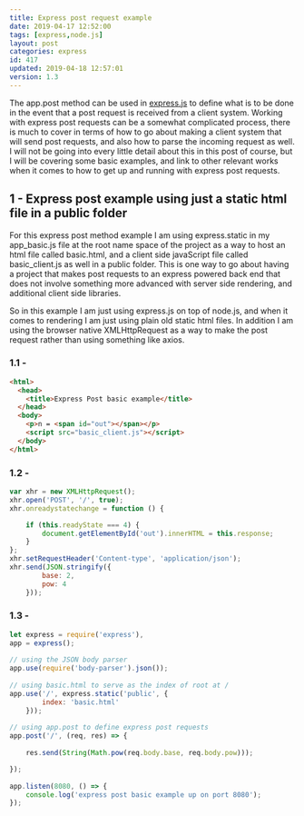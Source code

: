 ```yaml
---
title: Express post request example
date: 2019-04-17 12:52:00
tags: [express,node.js]
layout: post
categories: express
id: 417
updated: 2019-04-18 12:57:01
version: 1.3
---
```


The app.post method can be used in [express.js](https://expressjs.com/) to define what is to be done in the event that a post request is received from a client system. Working with express post requests can be a somewhat complicated process, there is much to cover in terms of how to go about making a client system that will send post requests, and also how to parse the incoming request as well. I will not be going into every little detail about this in this post of course, but I will be covering some basic examples, and link to other relevant works when it comes to how to get up and running with express post requests.

<!-- more -->

## 1 - Express post example using just a static html file in a public folder

For this express post method example I am using express.static in my app_basic.js file at the root name space of the project as a way to host an html file called basic.html, and a client side javaScript file called basic_client.js as well in a public folder. This is one way to go about having a project that makes post requests to an express powered back end that does not involve something more advanced with server side rendering, and additional client side libraries. 

So in this example I am just using express.js on top of node.js, and when it comes to rendering I am just using plain old static html files. In addition I am using the browser native XMLHttpRequest as a way to make the post request rather than using something like axios.

### 1.1 - 

```html
<html>
  <head>
    <title>Express Post basic example</title>
  </head>
  <body>
    <p>n = <span id="out"></span></p>
    <script src="basic_client.js"></script>
  </body>
</html>
```

### 1.2 -

```js
var xhr = new XMLHttpRequest();
xhr.open('POST', '/', true);
xhr.onreadystatechange = function () {

    if (this.readyState === 4) {
        document.getElementById('out').innerHTML = this.response;
    }
};
xhr.setRequestHeader('Content-type', 'application/json');
xhr.send(JSON.stringify({
        base: 2,
        pow: 4
    }));
```

### 1.3 -

```js
let express = require('express'),
app = express();
 
// using the JSON body parser
app.use(require('body-parser').json());
 
// using basic.html to serve as the index of root at /
app.use('/', express.static('public', {
        index: 'basic.html'
    }));
 
// using app.post to define express post requests
app.post('/', (req, res) => {
 
    res.send(String(Math.pow(req.body.base, req.body.pow)));

});
 
app.listen(8080, () => {
    console.log('express post basic example up on port 8080');
});
```